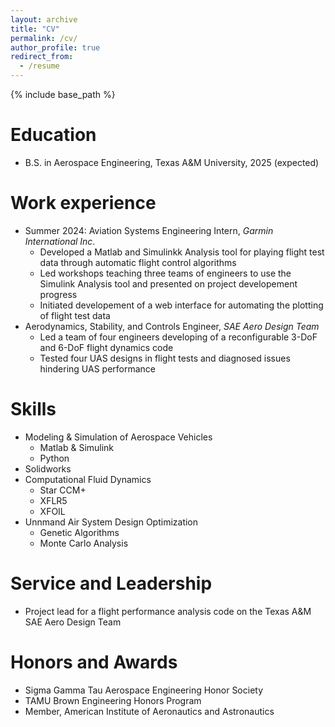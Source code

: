 ```yaml
---
layout: archive
title: "CV"
permalink: /cv/
author_profile: true
redirect_from:
  - /resume
---
```


{% include base_path %}

Education
======
* B.S. in Aerospace Engineering, Texas A&M University, 2025 (expected)

Work experience
======
* Summer 2024: Aviation Systems Engineering Intern, *Garmin International Inc*.
  * Developed a Matlab and Simulinkk Analysis tool for playing flight test data through automatic flight control algorithms
  * Led workshops teaching three teams of engineers to use the Simulink Analysis tool and presented on project developement progress
  * Initiated developement of a web interface for automating the plotting of flight test data
* Aerodynamics, Stability, and Controls Engineer, *SAE Aero Design Team*
  * Led a team of four engineers developing of a reconfigurable 3-DoF and 6-DoF flight dynamics code
  * Tested four UAS designs in flight tests and diagnosed issues hindering UAS performance
  
Skills
======
* Modeling & Simulation of Aerospace Vehicles
  * Matlab & Simulink
  * Python
* Solidworks
* Computational Fluid Dynamics
  * Star CCM+
  * XFLR5
  * XFOIL
* Unnmand Air System Design Optimization
  * Genetic Algorithms
  * Monte Carlo Analysis


<!-- Publications
======
  <ul>{% for post in site.publications reversed %}
    {% include archive-single-cv.html %}
  {% endfor %}</ul>
   -->
<!-- Talks
======
  <ul>{% for post in site.talks reversed %}
    {% include archive-single-talk-cv.html  %}
  {% endfor %}</ul>
   -->
<!-- Teaching
======
  <ul>{% for post in site.teaching reversed %}
    {% include archive-single-cv.html %}
  {% endfor %}</ul>
   -->

Service and Leadership
======
* Project lead for a flight performance analysis code on the Texas A&M SAE Aero Design Team

Honors and Awards
======
* Sigma Gamma Tau Aerospace Engineering Honor Society
* TAMU Brown Engineering Honors Program
* Member, American Institute of Aeronautics and Astronautics 
